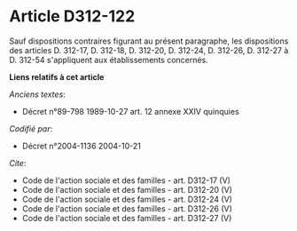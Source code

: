 # Article D312-122

Sauf dispositions contraires figurant au présent paragraphe, les dispositions des articles D. 312-17, D. 312-18, D. 312-20,
D. 312-24, D. 312-26, D. 312-27 à D. 312-54 s'appliquent aux établissements concernés.

**Liens relatifs à cet article**

_Anciens textes_:

  - Décret n°89-798 1989-10-27 art. 12 annexe XXIV quinquies

_Codifié par_:

  - Décret n°2004-1136 2004-10-21

_Cite_:

  - Code de l'action sociale et des familles - art. D312-17 (V)
  - Code de l'action sociale et des familles - art. D312-20 (V)
  - Code de l'action sociale et des familles - art. D312-24 (V)
  - Code de l'action sociale et des familles - art. D312-26 (V)
  - Code de l'action sociale et des familles - art. D312-27 (V)
